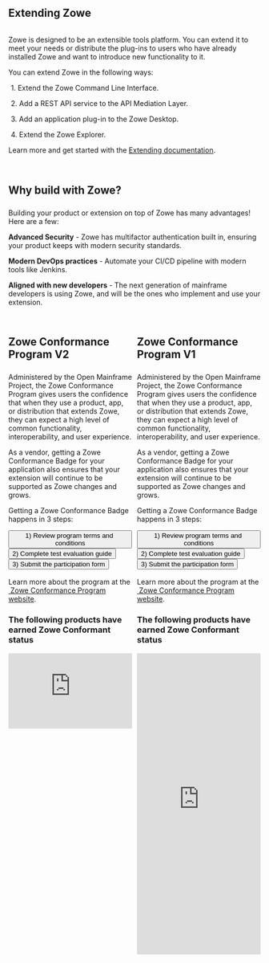 ---
---

<!-- SPDX-License-Identifier: CC-BY-4.0 -->
<!-- Copyright Contributors to the Zowe project. -->

<section class="whitebackground" style="float: none;">
  <h1 id="download" style="margin-bottom: 2rem">Extending Zowe</h1>

  <p>
  Zowe is designed to be an extensible tools platform. You can extend it to meet your needs or distribute the plug-ins to users who have already installed Zowe and want to introduce new functionality to it.</p>

  <p>You can extend Zowe in the following ways:</p>
  <div style="margin-left: 1%">
  <p style="margin-bottom: 0rem">1. Extend the Zowe Command Line Interface.</p>
  <p style="margin-bottom: 0rem">2. Add a REST API service to the API Mediation Layer.</p>
  <p style="margin-bottom: 0rem">3. Add an application plug-in to the Zowe Desktop.</p>
  <p>4. Extend the Zowe Explorer.</p>
  </div>
  <p>Learn more and get started with the <a href="{{ site.zowe_extend_doc_url }}">Extending documentation</a>.</p>

  <div style="padding-top: 3%">
    <h2 style="margin-bottom: 1.5rem">Why build with Zowe?</h2>
      <p>Building your product or extension on top of Zowe has many advantages! Here are a few:</p>
      <div>
        <p><strong>Advanced Security</strong> - Zowe has multifactor authentication built in, ensuring your product keeps with modern security standards.</p>
        <p><strong>Modern DevOps practices</strong> - Automate your CI/CD pipeline with modern tools like Jenkins.</p>
        <p><strong>Aligned with new developers</strong> - The next generation of mainframe developers is using Zowe, and will be the ones who implement and use your extension.</p>
      </div>
  </div>

  <section style="padding-top: 3%; width: 49%; float: left">
    <h2 style="margin-bottom: 1.5rem;">Zowe Conformance Program V2</h2>
        <p>Administered by the Open Mainframe Project, the Zowe Conformance Program gives users the confidence that when they use a product, app, or distribution that extends Zowe, they can expect a high level of common functionality, interoperability, and user experience.</p>
        <p>As a vendor, getting a Zowe Conformance Badge for your application also ensures that your extension will continue to be supported as Zowe changes and grows.</p>
        <p>Getting a Zowe Conformance Badge happens in 3 steps:</p>
        <div style="color: black !important;"> 
          <div class="row">
            <div class="col-md text-center">
              <a class="col-md-3" href="{{ site.conformance_v2_step1_url }}"><button type="button" class="btn btn-primary btn-lg btn-block" style="white-space: break-spaces">1) Review program terms and conditions</button></a>
            </div>
            <div class="col-md text-center">
              <a class="col-md-3" href="{{ site.conformance_v2_step2_url }}"><button type="button" class="btn btn-primary btn-lg btn-block" style="white-space: break-spaces">2) Complete test evaluation guide</button></a>
            </div>
            <div class="col-md text-center">
              <a class="col-md-3" href="{{ site.conformance_v2_step3_url }}"><button type="button" class="btn btn-primary btn-lg btn-block" style="white-space: break-spaces">3) Submit the participation form</button></a>
            </div>
         </div>
       </div>
    <p style="margin-top: 1rem;">Learn more about the program at the <a href="{{ site.conformance_page_v2_url }}">&nbsp;Zowe Conformance Program website</a>.</p>
    <div>
      <div>
      <h3 style="text-align: left;">The following products have earned Zowe Conformant status</h3>
      <iframe frameBorder="0" id="landscape" scrolling="no" style="width: 1px; min-width: 100%" src="https://landscape.openmainframeproject.org/pages/zowe-conformant"></iframe><script src="https://landscape.openmainframeproject.org/iframeResizer.js"></script>
      </div>
    </div>
  </section>

  <section style="padding-top: 3%; width: 49%; float: right;">
    <h2 style="margin-bottom: 1.5rem;">Zowe Conformance Program V1</h2>
        <p>Administered by the Open Mainframe Project, the Zowe Conformance Program gives users the confidence that when they use a product, app, or distribution that extends Zowe, they can expect a high level of common functionality, interoperability, and user experience.</p>
        <p>As a vendor, getting a Zowe Conformance Badge for your application also ensures that your extension will continue to be supported as Zowe changes and grows.</p>
        <p>Getting a Zowe Conformance Badge happens in 3 steps:</p>
        <div style="color: black !important;"> 
          <div class="row">
            <div class="col-md text-center">
              <a class="col-md-3" href="{{ site.conformance_step1_url }}"><button type="button" class="btn btn-primary btn-lg btn-block" style="white-space: break-spaces">1) Review program terms and conditions</button></a>
            </div>
            <div class="col-md text-center">
              <a class="col-md-3" href="{{ site.conformance_step2_url }}"><button type="button" class="btn btn-primary btn-lg btn-block" style="white-space: break-spaces">2) Complete test evaluation guide</button></a>
            </div>
            <div class="col-md text-center">
              <a class="col-md-3" href="{{ site.conformance_step3_url }}"><button type="button" class="btn btn-primary btn-lg btn-block" style="white-space: break-spaces">3) Submit the participation form</button></a>
            </div>
         </div>
       </div>
    <p style="margin-top: 1rem;">Learn more about the program at the <a href="{{ site.conformance_page_url }}">&nbsp;Zowe Conformance Program website</a>.</p>
    <div>
      <div>
      <h3 style="text-align: left;">The following products have earned Zowe Conformant status</h3>
      <iframe frameBorder="0" id="landscape" scrolling="no" style="width: 1px; min-width: 100%; min-height: 600px" src="https://landscape.openmainframeproject.org/pages/zowe-conformant"></iframe><script src="https://landscape.openmainframeproject.org/iframeResizer.js"></script>
      </div>
    </div>
  </section>
</section>
